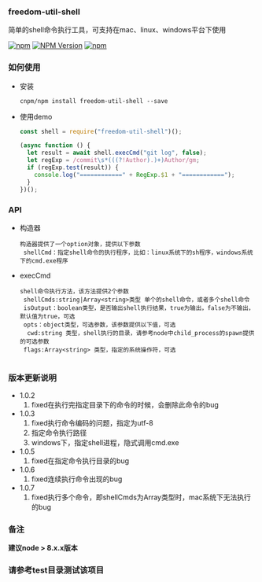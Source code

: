 ### freedom-util-shell

简单的shell命令执行工具，可支持在mac、linux、windows平台下使用

[![npm](https://img.shields.io/npm/l/freedom-util-shell.svg)](LICENSE)
[![NPM Version](https://img.shields.io/npm/v/freedom-util-shell.svg)](https://www.npmjs.com/package/freedom-util-shell)
[![npm](https://img.shields.io/npm/dt/freedom-util-shell.svg)](https://www.npmjs.com/package/freedom-util-shell)

### 如何使用

- 安装

  ```
  cnpm/npm install freedom-util-shell --save
  ```

- 使用demo

  ```js
  const shell = require("freedom-util-shell")();

  (async function () {
    let result = await shell.execCmd("git log", false);
    let regExp = /commit\s*(((?!Author).)+)Author/gm;
    if (regExp.test(result)) {
      console.log("============" + RegExp.$1 + "============");
    }
  })();
  ```

### API

- 构造器

  ```
  构造器提供了一个option对象，提供以下参数
   shellCmd：指定shell命令的执行程序，比如：linux系统下的sh程序，windows系统下的cmd.exe程序
  ```

- execCmd

  ```
  shell命令执行方法，该方法提供2个参数
   shellCmds:string|Array<string>类型 单个的shell命令，或者多个shell命令
   isOutput：boolean类型，是否输出shell执行结果，true为输出，false为不输出，默认值为true，可选
   opts：object类型，可选参数，该参数提供以下值，可选
  	cwd:string 类型，shell执行的目录，请参考node中child_process的spawn提供的可选参数
   flags:Array<string> 类型，指定的系统操作符，可选
  	
  ```

### 版本更新说明

- 1.0.2
  1. fixed在执行完指定目录下的命令的时候，会删除此命令的bug
- 1.0.3
  1. fixed执行命令编码的问题，指定为utf-8
  2. 指定命令执行路径
  3. windows下，指定shell进程，隐式调用cmd.exe
- 1.0.5
  1. fixed在指定命令执行目录的bug
- 1.0.6
  1. fixed连续执行命令出现的bug
- 1.0.7
  1. fixed执行多个命令，即shellCmds为Array<string>类型时，mac系统下无法执行的bug

### 备注

**建议node > 8.x.x版本**

### 请参考test目录测试该项目

  ​
